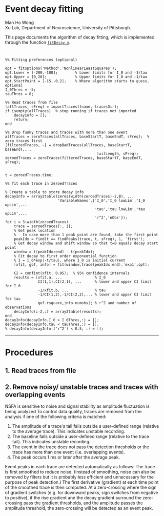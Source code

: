 # Event decay fitting

Man Ho Wong  
Xu Lab, Department of Neuroscience, University of Pittsburgh.

This page documents the algorithm of decay fitting, which is implemented through the function [`fitDecay.m`](../../functions/kinetics/fitDecay.m).

```


%% Fitting preferences (optional)

opt = fitoptions('Method','NonlinearLeastSquares');
opt.Lower = [-200,-100];        % Lower limits for I_0 and -1/tau
opt.Upper = [0,20];             % Upper limits for I_0 and -1/tau
opt.StartPoint = [-15,-0.2];    % Where algorithm starts to guess, optional
I_0Thres = -5;
tauThres = 0;

%% Read traces from file
[allTraces, sFreq] = importTraces(fname, tracesDir);
if isempty(allTraces)  % stop running if traces not imported
    decayInfo = [];
    return; 
end

%% Drop funky traces and traces with more than one event
allTraces = zeroTraces(allTraces, baseStartT, baseEndT, sFreq);  % zero traces first
[filteredTraces, ~] = dropBadTraces(allTraces, baseStartT, baseEndT,...
                                          tailLength, sFreq);
zeroedTraces = zeroTraces(filteredTraces, baseStartT, baseEndT, sFreq);


t = zeroedTraces.time;

%% fit each trace in zeroedTraces

% Create a table to store decay info
decayInfo = array2table(zeros(width(zeroedTraces)-2,8), ...
                        'VariableNames',{'I_0','I_0 lowLim','I_0 upLim',...
                                         'tau','tau lowLim','tau upLim',...
                                         'r^2','nObs'});   
for i = 3:width(zeroedTraces)
    trace = zeroedTraces{:, i};
    % Get peak location
    %   In case more than 1 peak point are found, take the first point
    peakIdx = find(t == findPeaks(trace, t, sFreq), 1, 'first');
    % Get decay window and shift window so that t=0 equals decay start point
    window = t(peakIdx:end) - t(peakIdx);
    % Fit decay to first order exponential function
    % I = I_0*exp(-t/tau), where I_0 is initial current
    [xfit, gof, info] = fit(window,trace(peakIdx:end),'exp1',opt);

    CI = confint(xfit, 0.95);  % 95% confidence intervals
    results = [xfit.a, ...               % I_0
               CI(1,1),CI(2,1), ...      % lower and upper CI limit for I_0
               -1/xfit.b, ...            % tau
               -1/CI(1,2),-1/CI(2,2),... % lower and upper CI limit for tau
               gof.rsquare,info.numobs]; % r^2 and number of observations
    decayInfo(i-2,:) = array2table(results);
end
decayInfo(decayInfo.I_0 > I_0Thres,:) = [];
decayInfo(decayInfo.tau < tauThres,:) = [];
% decayInfo(decayInfo.('r^2') < 0.5, :) = [];
```

---

# Procedures

## 1. Read traces from file

## 2. Remove noisy/ unstable traces and traces with overlapping events

NSFA is sensitive to noise and signal stability as amplitude fluctuation is being analyzed To control data quality, traces are removed from the analysis if one of the following criteria is matched:
1. The amplitude of a trace's tail falls outside a user-defined range (relative to the average trace). This indicates unstable recording.
2. The baseline falls outside a user-defined range (relative to the trace tail). This indicates unstable recording.
3. The event in the trace does not pass the detection thresholds or the trace has more than one event (i.e. overlapping events).
4. The peak occurs 1 ms or later after the average peak.

Event peaks in each trace are detected automatically as follows:
The trace is first smoothed to reduce noise. (Instead of smoothing, noise can also be removed by filters but it is probably less efficient and unnecessary for the purpose of peak detection.) The first derivative (gradient) at each time point of the smoothed trace is then computed. At a zero-crossing where the sign of gradient switches (e.g. for downward peaks, sign switches from negative to positive), if the rise gradient and the decay gradient surround the zero-crossing pass the gradient thresholds, and the amplitude passes the amplitude threshold, the zero-crossing will be detected as an event peak.
